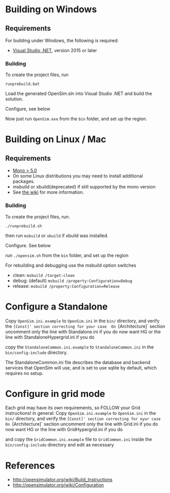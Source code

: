 # Building on Windows

## Requirements
  For building under Windows, the following is required:

  * [Visual Studio .NET](https://visualstudio.microsoft.com/vs/features/net-development/), version 2015 or later

### Building
 To create the project files, run   

 ```runprebuild.bat```

Load the generated OpenSim.sln into Visual Studio .NET and build the solution.

Configure, see below

Now just run `OpenSim.exe` from the `bin` folder, and set up the region.

# Building on Linux / Mac

## Requirements

 *	[Mono > 5.0](https://www.mono-project.com/download/stable/#download-lin)
 *	On some Linux distributions you may need to install additional packages.
 *	msbuild or xbuild(deprecated) if still supported by the mono version
 *   See [the wiki](http://opensimulator.org/wiki/Dependencies) for more information.

### Building
  To create the project files, run:

  ```./runprebuild.sh```

  then run ```msbuild``` or ```xbuild``` if xbuild was installed.

Configure. See below

run `./opensim.sh` from the `bin` folder, and set up the region

For rebuilding and debugging use the msbuild option switches
  *  clean:  `msbuild /target:clean`
  *  debug: (default) `msbuild /property:Configuration=Debug`
  *  release: `msbuild /property:Configuration=Release`


# Configure a Standalone
Copy `OpenSim.ini.example` to `OpenSim.ini` in the `bin/` directory, and verify the `[Const]' section correcting for your case 
On `[Architecture]` section uncomment only the line with Standalone.ini if you do now want HG or the line with StandaloneHypergrid.ini if you do

copy the `StandaloneCommon.ini.example` to `StandaloneCommon.ini` in the `bin/config-include` directory.

The StandaloneCommon.ini file describes the database and backend services that OpenSim will use, and is set to use sqlite by default, which requires no setup.


# Configure in grid mode
Each grid may have its own requirements, so FOLLOW your Grid instructions!
in general:
Copy `OpenSim.ini.example` to `OpenSim.ini` in the `bin/` directory, and verify the `[Const]' section correcting for oyur case 
On `[Architecture]` section uncomment only the line with Grid.ini if you do now want HG or the line with GridHypergrid.ini if you do

and copy the `GridCommon.ini.example` file to `GridCommon.ini` inside the `bin/config-include` directory and edit as necessary



# References

* http://opensimulator.org/wiki/Build_Instructions
* http://opensimulator.org/wiki/Configuration